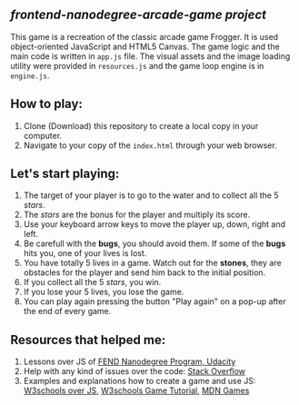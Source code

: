 ## _frontend-nanodegree-arcade-game project_

This game is a recreation of the classic arcade game Frogger. It is used object-oriented JavaScript and HTML5 Canvas.
The game logic and the main code is written in `app.js` file. The visual assets and the image loading utility were provided in `resources.js` and the game loop engine is in `engine.js`.

## How to play:
1. Clone (Download) this repository to create a local copy in your computer.
2. Navigate to your copy of the `index.html` through your web browser.

## Let's start playing:

1. The target of your player is to go to the water and to collect all the 5 _stars_. 
2. The _stars_ are the bonus for the player and multiply its score.
3. Use your keyboard arrow keys to move the player up, down, right and left.
4. Be carefull with the __bugs__, you should avoid them. If some of the __bugs__ hits you, one of your lives is lost.
5. You have totally 5 lives in a game. Watch out for the __stones__, they are obstacles for the player and send him back to the initial position.
6. If you collect all the 5 _stars_, you win.
7. If you lose your 5 lives, you lose the game.
8. You can play again pressing the button "Play again" on a pop-up after the end of every game.

## Resources that helped me:

1. Lessons over JS of [FEND Nanodegree Program, Udacity](https://eu.udacity.com/course/front-end-web-developer-nanodegree--nd001)
2. Help with any kind of issues over the code: [Stack Overflow](https://stackoverflow.com/questions)
3. Examples and explanations how to create a game and use JS: [W3schools over JS](https://www.w3schools.com/js/default.asp), [W3schools Game Tutorial](https://www.w3schools.com/graphics/game_intro.asp), [MDN Games](https://developer.mozilla.org/en-US/docs/Games) 
